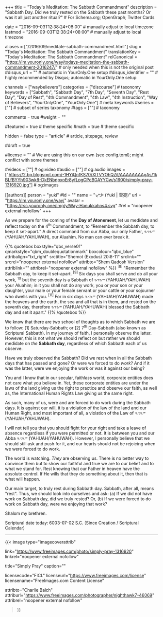 +++
title = "Today's Meditation: The Sabbath Commandment"
description = "Sabbath Day. Did we truly rested on the Sabbath these past months? Or was it all just another ritual?"  # For Schema.org; OpenGraph; Twitter Cards

date = "2016-09-03T12:38:24+08:00"                          # manually adjust to local timezone
lastmod = "2016-09-03T12:38:24+08:00"                          # manually adjust to local timezone

aliases = ["/2016/09/meditate-sabbath-commandment.html"]
slug = "Today's Meditation: The Sabbath Commandment"
translationKey = "Today's Meditation: The Sabbath Commandment"
relCanonical = "https://im.youronly.one/way/todays-meditation-the-sabbath-commandment-2016247/"                           # only needed when this is not the original post
#disqus_url = ""                                                    # automatic in YourOnly.One setup
#disqus_identifier = ""                                             # highly recommended by Disqus; automatic in YourOnly.One setup

channels = ["waybelievers"]
categories = ["discourse"]                           # taxonomy
keywords = ["Sabbath", "Sabbath Day", "7th Day", "Seventh Day", "Rest Day", "Day of Rest", "4th Commandment", "4th Law", "4th Instruction", "Way of Believers", "YourOnlyOne", "YourOnly.One"]                             # meta keywords
#series = [""]                               # subset of series taxonomy
#tags = [""]                                 # taxonomy

comments = true
#weight = ""

#featured = true                              # theme specific
#math = true                                  # theme specific

hidden = false
type = "article"                                                           # article, sitepage, review

#draft = true

#license = ""                                 # We are using this on our own (see config.toml); might conflict with some themes

#videos = [""]                                # og:video
#audio = [""]                                 # og:audio
images = ["https://2.bp.blogspot.com/-1HYiQnfKS70/XlTVYOhQZiI/AAAAAAAAgAs/1kBLfBYYh903wk8-DkENbnpxpEr8yfLpgCPcBGAYYCw/s1600/simply-pray-1316920.jpg"]    # og:images

[[authors]]
person = "yuki"
#id = ""
name = "ᜌᜓᜃᜒ (Yuki | 雪亮)"
url = "https://im.youronly.one/way/"
avatar = "https://rsc.youronly.one/img/y/Way-Hanukkahns4.svg"
#rel = "noopener external nofollow"
+++

As we prepare for the coming of the **Day of Atonement**, let us medidate and reflect today on the 4<sup>th</sup> Commandment, to <q>Remember the Sabbath day, to keep it set-apart.</q> A direct command from our Abba, our only Father, <bdi dir="rtl" lang="hbo-Hebr">𐤉𐤄𐤅𐤄</bdi> (YAHUAH/YAHUWAH), our Aluahim. No man can ever break it.

<!--more-->

{{% quotebox boxstyle="qbs_verse01" qmarkstyle="qbm_doublequotationmark" boxcolour="qbc_blue" attribalign="txt_right" srctitle="Shemot (Exodus) 20:8-11" srclink="" srcrel="noopener external nofollow" attribto="Shem Qadosh Version" attriblink="" attribrel="noopener external nofollow" %}}
<sup>[8]</sup> "Remember the Sabbath day, to keep it set-apart. <sup>[9]</sup> Six days you shall serve and do all your work, <sup>10</sup> but the seventh day is a Sabbath of <bdi dir="rtl" lang="hbo-Hebr">𐤉𐤄𐤅𐤄</bdi> (YAHUAH/YAHUWAH) your Aluahim; in it you shall not do any work, you or your son or your daughter, your male or your female servant or your cattle or your sojourner who dwells with you. <sup>[11]</sup> For in six days <bdi dir="rtl" lang="hbo-Hebr">𐤉𐤄𐤅𐤄</bdi> (YAHUAH/YAHUWAH) made the heavens and the earth, the sea and all that is in them, and rested on the seventh day, therefore <bdi dir="rtl" lang="hbo-Hebr">𐤉𐤄𐤅𐤄</bdi> (YAHUAH/YAHUWAH) blessed the Sabbath day and set it apart."
{{% /quotebox %}}

We know that there are two school of thoughts as to which Sabbath we are to follow: [1] Saturday-Sabbath; or [2] 7<sup>th</sup> Day-Sabbath (also known as Scriptural Sabbath). In my journey of faith, I personally observe the latter. However, this is not what we should reflect on but rather we should medidate on *the* **Sabbath day**, regardless of which Sabbath each of us observe.

Have we truly observed the Sabbath? Did we rest when in all the Sabbath days that has passed and gone? Or were we forced to do *work*? And if it was the latter, were we enjoying the work or was it against our being?

You and I know that in our secular, faith*less* world, corporate entities does not care what you believe in. Yet, these corporate entities are under the laws of the land giving us the right to practice and observe our faith, as well as, the International Human Rights Law giving us the same right.

As such, many of us, were and are forced to do work during the Sabbath days. It is against our will, it is a violation of the law of the land and our Human Right, and most important of all, a violation of the Law of <bdi dir="rtl" lang="hbo-Hebr">𐤉𐤄𐤅𐤄</bdi> (YAHUAH/YAHUWAH).

I will not tell you that you should fight for your right and take a leave of absence regardless if you were permitted or not. It is between you and our Abba <bdi dir="rtl" lang="hbo-Hebr">𐤉𐤄𐤅𐤄</bdi> (YAHUAH/YAHUWAH). However, I personally believe that we should still ask and push for it, and our hearts should not be rejoicing when we were forced to do work.

The world is watching. *They* are observing us. There is no better way to convince them but to show our faithful and true we are to our belief and to what we stand for. Rest knowing that our Father in heaven have the absolute control. If He wills that they do something about it, then that is what will happen.

Our main target, to truly rest during Sabbath day. Sabbath, after all, means "rest". Thus, we should look into ourselves and ask: (a) If we did not have work on Sabbath day, did we truly rested? Or, (b) If we were forced to do work on Sabbath day, were we enjoying that work?

Shalom my brethren.

Scriptural date today: 6003-07-02 S.C. (Since Creation / Scriptural Calendar)

---

{{< image
  type="imagecoverattrib"

  link="https://www.freeimages.com/photo/simply-pray-1316920"
  linkrel="noopener external nofollow"

  title="Simply Pray"
  caption=""

  licensecode="FICL"
  licenseurl="https://www.freeimages.com/license"
  licensename="FreeImages.com Content License"

  attribto="Charlie Balch"
  attriburl="https://www.freeimages.com/photographer/nighthawk7-46069"
  attribrel="noopener external nofollow"
>}}
